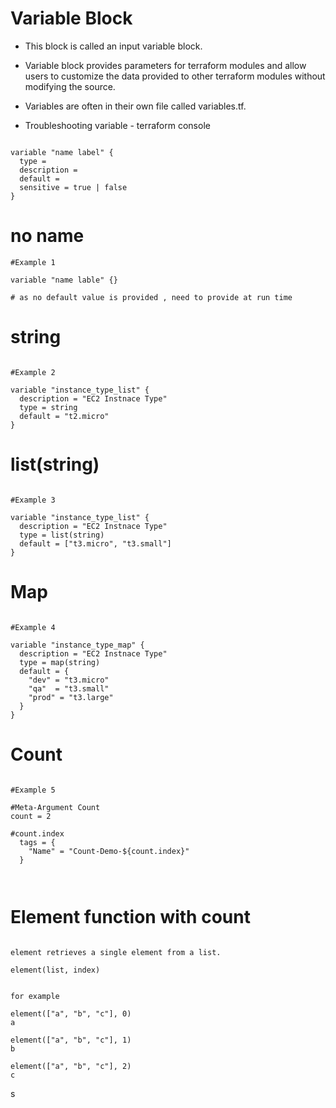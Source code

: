 # Variable Block

- This block is called an input variable block. 
- Variable block provides parameters for terraform modules and allow users to customize the data provided to other terraform modules without modifying the source.
- Variables are often in their own file called variables.tf. 

- Troubleshooting variable - terraform console 

```

variable "name label" {
  type = 
  description = 
  default = 
  sensitive = true | false 
}

```
# no name
```
#Example 1

variable "name lable" {}

# as no default value is provided , need to provide at run time 

```
# string 
```

#Example 2 

variable "instance_type_list" {
  description = "EC2 Instnace Type"
  type = string
  default = "t2.micro"
}

```

# list(string)
```

#Example 3 

variable "instance_type_list" {
  description = "EC2 Instnace Type"
  type = list(string)
  default = ["t3.micro", "t3.small"]
}

```

# Map 
```

#Example 4 

variable "instance_type_map" {
  description = "EC2 Instnace Type"
  type = map(string)
  default = {
    "dev" = "t3.micro"
    "qa"  = "t3.small"
    "prod" = "t3.large"
  }
}

```
# Count
```

#Example 5

#Meta-Argument Count
count = 2

#count.index
  tags = {
    "Name" = "Count-Demo-${count.index}"
  }



```

# Element function with count
```

element retrieves a single element from a list.

element(list, index)


for example 

element(["a", "b", "c"], 0)
a

element(["a", "b", "c"], 1)
b

element(["a", "b", "c"], 2)
c

```
s